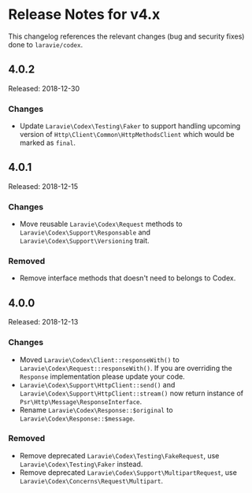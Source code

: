 # Release Notes for v4.x

This changelog references the relevant changes (bug and security fixes) done to `laravie/codex`.

## 4.0.2

Released: 2018-12-30

### Changes

* Update `Laravie\Codex\Testing\Faker` to support handling upcoming version of `Http\Client\Common\HttpMethodsClient` which would be marked as `final`.

## 4.0.1

Released: 2018-12-15

### Changes

* Move reusable `Laravie\Codex\Request` methods to `Laravie\Codex\Support\Responsable` and `Laravie\Codex\Support\Versioning` trait.

### Removed

* Remove interface methods that doesn't need to belongs to Codex.

## 4.0.0

Released: 2018-12-13

### Changes

* Moved `Laravie\Codex\Client::responseWith()` to `Laravie\Codex\Request::responseWith()`. If you are overriding the `Response` implementation please update your code.
* `Laravie\Codex\Support\HttpClient::send()` and `Laravie\Codex\Support\HttpClient::stream()` now return instance of `Psr\Http\Message\ResponseInterface`.
* Rename `Laravie\Codex\Response::$original` to `Laravie\Codex\Response::$message`.

### Removed

* Remove deprecated `Laravie\Codex\Testing\FakeRequest`, use `Laravie\Codex\Testing\Faker` instead.
* Remove deprecated `Laravie\Codex\Support\MultipartRequest`, use `Laravie\Codex\Concerns\Request\Multipart`.
